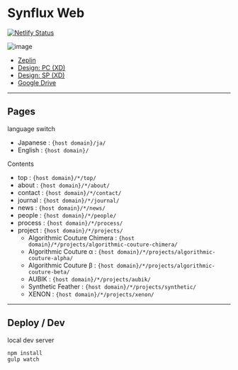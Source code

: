 # Synflux Web

[![Netlify Status](https://api.netlify.com/api/v1/badges/fea0ab37-1e2c-4d42-88b8-05c84acb8c96/deploy-status)](https://app.netlify.com/sites/synflux-dev/deploys)

![image](https://user-images.githubusercontent.com/19545249/100607209-f1f81d80-334d-11eb-9ced-c801044d9b3a.png)

- [Zeplin](https://scene.zeplin.io/projects/5f68e62b716f33220216d6be)
- [Design: PC (XD)](https://xd.adobe.com/view/a1b6b443-b30b-4edb-acdd-24f4e609e752-f4e5/)
- [Design: SP (XD)](https://xd.adobe.com/view/92dc511d-19e7-4dbd-8068-cae350aa2315-c78f/)
- [Google Drive](https://drive.google.com/drive/folders/1At-mc_hbAD0cvWGe4TfAV1yEiHHZt9rU)

---

## Pages

language switch

- Japanese : `{host domain}/ja/`
- English : `{host domain}/`

Contents

- top : `{host domain}/*/top/`
- about : `{host domain}/*/about/`
- contact : `{host domain}/*/contact/`
- journal : `{host domain}/*/journal/`
- news : `{host domain}/*/news/`
- people : `{host domain}/*/people/`
- process : `{host domain}/*/process/`
- project : `{host domain}/*/projects/`
  - Algorithmic Couture Chimera : `{host domain}/*/projects/algorithmic-couture-chimera/`
  - Algorithmic Couture α : `{host domain}/*/projects/algorithmic-couture-alpha/`
  - Algorithmic Couture β : `{host domain}/*/projects/algorithmic-couture-beta/`
  - AUBIK : `{host domain}/*/projects/aubik/`
  - Synthetic Feather : `{host domain}/*/projects/synthetic/`
  - XENON : `{host domain}/*/projects/xenon/`

---

## Deploy / Dev

local dev server

```shell
npm install
gulp watch
```
